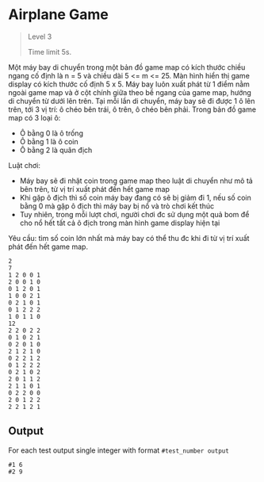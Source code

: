 ﻿# Airplane Game
>
> Level 3
> 
> Time limit 5s.

Một máy bay di chuyển trong một bản đồ game map có kích thước chiều ngang cố định là  n = 5 và chiều dài 5 <= m <= 25.
Màn hình hiển thị game display có kích thước cố định 5 x 5.
Máy bay luôn xuất phát từ 1 điểm nằm ngoài game map và ở cột chính giữa theo bề ngang của game map, hướng di chuyển từ dưới lên trên.
Tại mỗi lần di chuyển, máy bay sẽ đi được 1 ô lên trên, tới 3 vị trí: ô chéo bên trái, ô trên, ô chéo bên phải.
Trong bản đồ game map có 3 loại ô:

- Ô bằng 0 là ô trống
- Ô bằng 1 là ô coin
- Ô bằng 2 là quân địch

Luật chơi:

- Máy bay sẽ đi nhặt coin trong game map theo luật di chuyển như mô tả bên trên, từ vị trí xuất phát đến hết game map
- Khi gặp ô địch thì số coin máy bay đang có sẽ bị giảm đi 1, nếu số coin bằng 0 mà gặp ô địch thì máy bay bị nổ và trò chơi kết thúc
- Tuy nhiên, trong mỗi lượt chơi, người chơi đc sử dụng một quả bom để cho nổ hết tất cả ô địch trong màn hình game display hiện tại

Yêu cầu: tìm số coin lớn nhất mà máy bay có thể thu đc khi đi từ vị trí xuất phát đến hết game map.

```
2
7
1 2 0 0 1
2 0 0 1 0
0 1 2 0 1
1 0 0 2 1
0 2 1 0 1
0 1 2 2 2
1 0 1 1 0
12
2 2 0 2 2
0 1 0 2 1
0 2 0 1 0
2 1 2 1 0
0 2 2 1 2
0 1 2 2 2
0 2 1 0 2
2 0 1 1 2
2 1 1 0 1
0 2 2 0 0
2 0 1 2 2
2 2 1 2 1
```

## Output

For each test output single integer with format `#test_number output`

```
#1 6
#2 9
```
